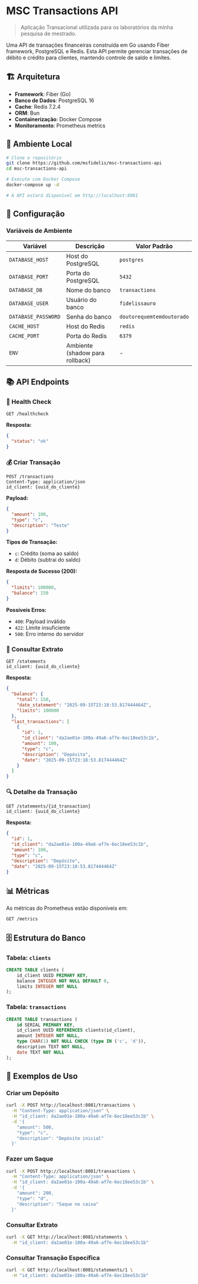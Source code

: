 # MSC Transactions API

> Aplicação Transacional utilizada para os laboratórios da minha pesquisa de mestrado. 

Uma API de transações financeiras construída em Go usando Fiber framework, PostgreSQL e Redis. Esta API permite gerenciar transações de débito e crédito para clientes, mantendo controle de saldo e limites.

## 🏗️ Arquitetura

- **Framework**: Fiber (Go)
- **Banco de Dados**: PostgreSQL 16
- **Cache**: Redis 7.2.4
- **ORM**: Bun
- **Containerização**: Docker Compose
- **Monitoramento**: Prometheus metrics


## 🐳 Ambiente Local

```bash
# Clone o repositório
git clone https://github.com/msfidelis/msc-transactions-api
cd msc-transactions-api

# Execute com Docker Compose
docker-compose up -d

# A API estará disponível em http://localhost:8081
```

## 🔧 Configuração

### Variáveis de Ambiente

| Variável | Descrição | Valor Padrão |
|----------|-----------|--------------|
| `DATABASE_HOST` | Host do PostgreSQL | `postgres` |
| `DATABASE_PORT` | Porta do PostgreSQL | `5432` |
| `DATABASE_DB` | Nome do banco | `transactions` |
| `DATABASE_USER` | Usuário do banco | `fidelissauro` |
| `DATABASE_PASSWORD` | Senha do banco | `doutorequemtemdoutorado` |
| `CACHE_HOST` | Host do Redis | `redis` |
| `CACHE_PORT` | Porta do Redis | `6379` |
| `ENV` | Ambiente (shadow para rollback) | - |

## 📚 API Endpoints

### 🏥 Health Check

```http
GET /healthcheck
```

**Resposta:**
```json
{
  "status": "ok"
}
```

### 💰 Criar Transação

```http
POST /transactions
Content-Type: application/json
id_client: {uuid_do_cliente}
```

**Payload:**
```json
{
  "amount": 100,
  "type": "c",
  "description": "Teste"
}
```

**Tipos de Transação:**
- `c`: Crédito (soma ao saldo)
- `d`: Débito (subtrai do saldo)

**Resposta de Sucesso (200):**
```json
{
  "limits": 100000,
  "balance": 150
}
```

**Possíveis Erros:**
- `400`: Payload inválido
- `422`: Limite insuficiente
- `500`: Erro interno do servidor

### 📄 Consultar Extrato

```http
GET /statements
id_client: {uuid_do_cliente}
```

**Resposta:**
```json
{
  "balance": {
    "total": 150,
    "date_statement": "2025-09-15T23:18:53.817444464Z",
    "limits": 100000
  },
  "last_transactions": [
    {
      "id": 1,
      "id_client": "da2ae01e-100a-49a6-af7e-6ec18ee53c1b",
      "amount": 100,
      "type": "c",
      "description": "Depósito",
      "date": "2025-09-15T23:18:53.817444464Z"
    }
  ]
}
```

### 🔍 Detalhe da Transação

```http
GET /statements/{id_transaction}
id_client: {uuid_do_cliente}
```

**Resposta:**
```json
{
  "id": 1,
  "id_client": "da2ae01e-100a-49a6-af7e-6ec18ee53c1b",
  "amount": 100,
  "type": "c",
  "description": "Depósito",
  "date": "2025-09-15T23:18:53.817444464Z"
}
```

## 📊 Métricas

As métricas do Prometheus estão disponíveis em:

```http
GET /metrics
```

## 🗄️ Estrutura do Banco

### Tabela: `clients`
```sql
CREATE TABLE clients (
    id_client UUID PRIMARY KEY,
    balance INTEGER NOT NULL DEFAULT 0,
    limits INTEGER NOT NULL
);
```

### Tabela: `transactions`
```sql
CREATE TABLE transactions (
    id SERIAL PRIMARY KEY,
    id_client UUID REFERENCES clients(id_client),
    amount INTEGER NOT NULL,
    type CHAR(1) NOT NULL CHECK (type IN ('c', 'd')),
    description TEXT NOT NULL,
    date TEXT NOT NULL
);
```

## 🧪 Exemplos de Uso

### Criar um Depósito

```bash
curl -X POST http://localhost:8081/transactions \
  -H "Content-Type: application/json" \
  -H "id_client: da2ae01e-100a-49a6-af7e-6ec18ee53c1b" \
  -d '{
    "amount": 500,
    "type": "c",
    "description": "Depósito inicial"
  }'
```

### Fazer um Saque

```bash
curl -X POST http://localhost:8081/transactions \
  -H "Content-Type: application/json" \
  -H "id_client: da2ae01e-100a-49a6-af7e-6ec18ee53c1b" \
  -d '{
    "amount": 200,
    "type": "d",
    "description": "Saque no caixa"
  }'
```

### Consultar Extrato

```bash
curl -X GET http://localhost:8081/statements \
  -H "id_client: da2ae01e-100a-49a6-af7e-6ec18ee53c1b"
```

### Consultar Transação Específica

```bash
curl -X GET http://localhost:8081/statements/1 \
  -H "id_client: da2ae01e-100a-49a6-af7e-6ec18ee53c1b"
```
